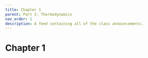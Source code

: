 ```yaml
---
title: Chapter 1
parent: Part I: Thermodynamics
nav_order: 1
description: A feed containing all of the class announcements.
---
```


# Chapter 1
